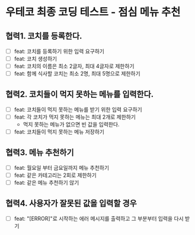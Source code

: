 # 우테코 최종 코딩 테스트 - 점심 메뉴 추천

## 협력1. 코치를 등록한다.

- [ ] feat: 코치를 등록하기 위한 입력 요구하기
- [ ] feat: 코치 생성하기
- [ ] feat: 코치의 이름은 최소 2글자, 최대 4글자로 제한하기
- [ ] feat: 함께 식사할 코치는 최소 2명, 최대 5명으로 제한하기

## 협력2. 코치들이 먹지 못하는 메뉴를 입력한다.

- [ ] feat: 코치들이 먹지 못하는 메뉴를 받기 위한 입력 요구하기
- [ ] feat: 각 코치가 먹지 못하는 메뉴는 최대 2개로 제한하기
  - 먹지 못하는 메뉴가 없으면 빈 값을 입력한다.
- [ ] feat: 코치들이 먹지 못하는 메뉴 저장하기

## 협력3. 메뉴 추천하기

- [ ] feat: 월요일 부터 금요일까지 메뉴 추천하기
- [ ] feat: 같은 카테고리는 2회로 제한하기
- [ ] feat: 같은 메뉴 추천하기 않기

## 협력4. 사용자가 잘못된 값을 입력할 경우

- [ ] feat: "[ERROR]"로 시작하는 에러 메시지를 출력하고 그 부분부터 입력을 다시 받기
